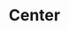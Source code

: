 ---
id: center
title: Center
meta: A more in depth look at the ILS Approach when operating a radar facility within Infinite Flight.
order: 6
---